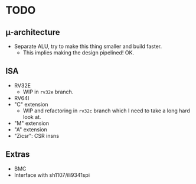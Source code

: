 # TODO

## µ-architecture

* Separate ALU, try to make this thing smaller and build faster.
  * This implies making the design pipelined! OK.

## ISA

* RV32E
  * WIP in `rv32e` branch.
* RV64I
* "C" extension
  * WIP and refactoring in `rv32c` branch which I need to take a long hard look at.
* "M" extension
* "A" extension
* "Zicsr": CSR insns

## Extras

* BMC
* Interface with sh1107/ili9341spi
